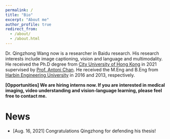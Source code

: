 ```yaml
---
permalink: /
title: "Bio"
excerpt: "About me"
author_profile: true
redirect_from: 
  - /about/
  - /about.html
---
```


Dr. Qingzhong Wang now is a researcher in Baidu research. His research interests include image captioning, vision and language and multimodality. He received the Ph.D degree from [City University of Hong Kong](https://www.cs.cityu.edu.hk/) in 2021 supervised by [Prof. Antoni Chan](https://www.cs.cityu.edu.hk/~abchan/). He received the M.Eng and B.Eng from [Harbin Engineering University](http://www.hrbeu.edu.cn/) in 2016 and 2013, respectively.

**[Opportunities] We are hiring interns now. If you are interested in medical imaging, video understanding and vision-language learning, please feel free to contact me.**

News
======
* [Aug. 16, 2021] Congratulations Qingzhong for defending his thesis!


